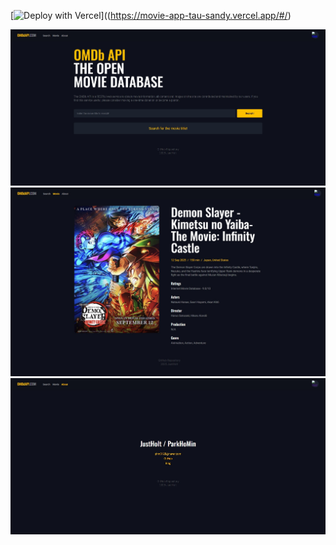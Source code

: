 [![Deploy with Vercel](https://vercel.com/button)]((https://movie-app-tau-sandy.vercel.app/#/)

![홈 화면(검색 창)](./screenshoot/1.JPG)
![영화 상세 화면](./screenshoot/2.JPG)
![유저 정보 화면](./screenshoot/3.JPG)
